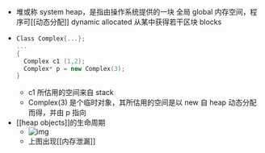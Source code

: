 - 堆或称 system heap，是指由操作系统提供的一块 全局 global 内存空间，程序可[[动态分配]] dynamic allocated 从某中获得若干区块 blocks
- ```C++
  Class Complex{...};
  ...
  {
    Complex c1 (1,2);
    Complex* p = new Complex(3);
  }
  ```
	- c1 所估用的空间来自 stack
	- Complex(3) 是个临时对象，其所估用的空间是以 new 自 heap 动态分配而得，并由 p 指向
- [[heap objects]]的生命周期
	- ![img](https://gitee.com/doubaoBABAQ/joplin-pics/raw/master/image_1646618620279_0.png)
	- 上图出现[[内存泄漏]]